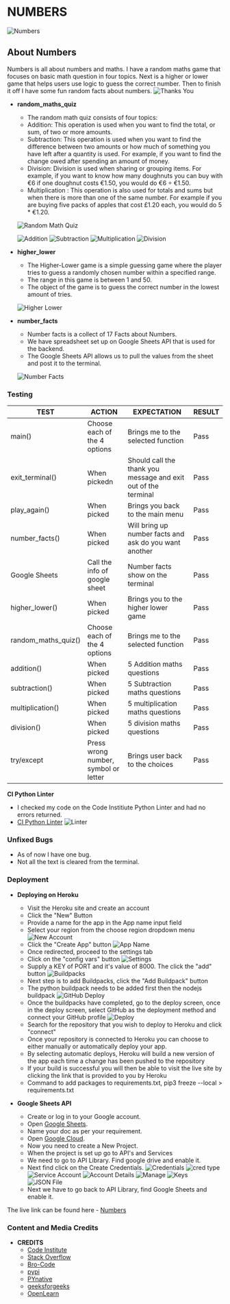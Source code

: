 # NUMBERS

![Numbers](https://github.com/JosephOConnell/Numbers/blob/main/images/numbers.png)

## About Numbers
Numbers is all about numbers and maths. 
I have a random maths game that focuses on basic math question in four topics. 
Next is a higher or lower game that helps users use logic to guess the correct number.
Then to finish it off I have some fun random facts about numbers.
![Thanks You](https://github.com/JosephOConnell/Numbers/blob/main/images/thanks.png)

- **random_maths_quiz**
  - The random math quiz consists of four topics:
   - Addition: This operation is used when you want to find the total, or sum, of two or more amounts.
   - Subtraction: This operation is used when you want to find the difference between two amounts or how much of something you have left after a quantity is used. For example, if you want to find the change owed after spending an amount of money.
   - Division: Division is used when sharing or grouping items. For example, if you want to know how many doughnuts you can buy with €6 if one doughnut costs €1.50, you would do €6 ÷ €1.50.
   - Multiplication : This operation is also used for totals and sums but when there is more than one of the same number. For example if you are buying five packs of apples that cost £1.20 each, you would do 5 * €1.20.
  
  ![Random Math Quiz](https://github.com/JosephOConnell/Numbers/blob/main/images/maths.png)

  ![Addition](https://github.com/JosephOConnell/Numbers/blob/main/images/addition.png)
  ![Subtraction](https://github.com/JosephOConnell/Numbers/blob/main/images/subtraction.png)
  ![Multiplication](https://github.com/JosephOConnell/Numbers/blob/main/images/multiply.png)
  ![Division](https://github.com/JosephOConnell/Numbers/blob/main/images/division.png)

- **higher_lower** 
  - The Higher-Lower game is a simple guessing game where the player tries to guess a randomly chosen number within a specified range.
  - The range in this game is between 1 and 50.
  - The object of the game is to guess the correct number in the lowest amount of tries.

  ![Higher Lower](https://github.com/JosephOConnell/Numbers/blob/main/images/higher-lower.png)

- **number_facts**
  - Number facts is a collect of 17 Facts about Numbers.
  - We have spreadsheet set up on Google Sheets API that is used for the backend.
  - The Google Sheets API allows us to pull the values from the sheet and post it to the terminal.

  ![Number Facts](https://github.com/JosephOConnell/Numbers/blob/main/images/facts.png)

### Testing

| **TEST**                            | **ACTION**                                       | **EXPECTATION**                                              | **RESULT**        |
| ----------------------------------- | ------------------------------------------------ | ------------------------------------------------------------ | ----------------- |
| main() | Choose each of the 4 options | Brings me to the selected function | Pass |
| exit_terminal() | When pickedn | Should call the thank you message and exit out of the terminal | Pass |
| play_again() | When picked | Brings you back to the main menu | Pass |
| number_facts() | When picked | Will bring up number facts and ask do you want another | Pass |
| Google Sheets | Call the info of google sheet | Number facts show on the terminal | Pass |
| higher_lower() | When picked | Brings you to the higher lower game | Pass |
| random_maths_quiz() | Choose each of the 4 options | Brings me to the selected function | Pass |
| addition() | When picked | 5 Addition maths questions | Pass |
| subtraction() | When picked | 5 Subtraction maths questions | Pass |
| multiplication() | When picked | 5 multiplication maths questions | Pass |
| division() | When picked | 5 division maths questions | Pass |
| try/except | Press wrong number, symbol or letter | Brings user back to the choices | Pass |


**CI Python Linter**
- I checked my code on the Code Institiute Python Linter and had no errors returned.
- [CI Python Linter](https://pep8ci.herokuapp.com/)
![Linter](https://github.com/JosephOConnell/Numbers/blob/main/images/linter.png)

### Unfixed Bugs
- As of now I have one bug.
 - Not all the text is cleared from the terminal.

### Deployment
- **Deploying on Heroku**
    - Visit the Heroku site and create an account
    - Click the "New" Button
    - Provide a name for the app in the App name input field
    - Select your region from the choose region dropdown menu
    ![New Account](https://github.com/JosephOConnell/Numbers/blob/main/images/create-new.png)
    - Click the "Create App" button
    ![App Name](https://github.com/JosephOConnell/Numbers/blob/main/images/app-name.png)
    - Once redirected, proceed to the settings tab
    - Click on the "config vars" button
    ![Settings](https://github.com/JosephOConnell/Numbers/blob/main/images/settings.png)
    - Supply a KEY of PORT and it's value of 8000. The click the "add" button
    ![Buildpacks](https://github.com/JosephOConnell/Numbers/blob/main/images/buildpacks.png)
    - Next step is to add Buildpacks, click the "Add Buildpack" button
    - The python buildpack needs to be added first then the nodejs buildpack
    ![GitHub Deploy](https://github.com/JosephOConnell/Numbers/blob/main/images/github-deploy.png)
    - Once the buildpacks have completed, go to the deploy screen, once in the deploy screen, select GitHub as the deployment method and connect your GitHub profile
    ![Deploy](https://github.com/JosephOConnell/Numbers/blob/main/images/deploys.png)
    - Search for the repository that you wish to deploy to Heroku and click "connect"
    - Once your repository is connected to Heroku you can choose to either manually or automatically deploy your app.
    - By selecting automatic deploys, Heroku will build a new version of the app each time a change has been pushed to the repository
    - If your build is successful you will then be able to visit the live site by clicking the link that is provided to you by Heroku
    - Command to add packages to requirements.txt, pip3 freeze --local > requirements.txt

- **Google Sheets API**
    - Create or log in to your Google account.
    - Open [Google Sheets](https://docs.google.com/spreadsheets/d/1__ltkTdQJLYQHurtllcTy11LKDLcOEcVVGFX2uUldPQ/edit#gid=0).
    - Name your doc as per your requirement.
    - Open [Google Cloud](https://console.cloud.google.com/welcome?project=numbers-400819).
    - Now you need to create a New Project.
    - When the project is set up go to API's and Services
    - We need to go to API Library. Find google drive and enable it.
    - Next find click on the Create Credentials.
    ![Credentials](https://github.com/JosephOConnell/Numbers/blob/main/images/creds.png)
    ![cred type](https://github.com/JosephOConnell/Numbers/blob/main/images/creds-type.png)
    ![Service Account](https://github.com/JosephOConnell/Numbers/blob/main/images/service_name.png)
    ![Account Details](https://github.com/JosephOConnell/Numbers/blob/main/images/access.png)
    ![Manage](https://github.com/JosephOConnell/Numbers/blob/main/images/manage.png)
    ![Keys](https://github.com/JosephOConnell/Numbers/blob/main/images/keys.png)
    ![JSON File](https://github.com/JosephOConnell/Numbers/blob/main/images/json.png)
    - Next we have to go back to API Library, find Google Sheets and enable it.

The live link can be found here - [Numbers](https://numbers-game-8b4eba16a846.herokuapp.com/)


### Content and Media Credits

- **CREDITS**
  - [Code Institute](https://github.com/Code-Institute-Solutions/love-sandwiches-p5-sourcecode/tree/master)
  - [Stack Overflow](https://stackoverflow.co/)
  - [Bro-Code](https://www.youtube.com/watch?v=XKHEtdqhLK8)
  - [pypi](https://pypi.org/project/pyfiglet/)
  - [PYnative](https://pynative.com/python-random-choice/)
  - [geeksforgeeks](https://www.geeksforgeeks.org/python-remove-square-brackets-from-list/)
  - [OpenLearn](https://www.open.edu/openlearn/mod/oucontent/view.php?id=87283&section=_unit2.1#:~:text=The%20four%20operations%20are%20addition%2C%20subtraction%2C%20multiplication%20and%20division.)